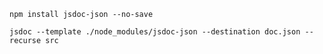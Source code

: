 `npm install jsdoc-json --no-save`


```
jsdoc --template ./node_modules/jsdoc-json --destination doc.json --recurse src
```
